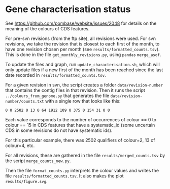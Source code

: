 # Gene characterisation status

See https://github.com/pombase/website/issues/2048 for details on the meaning of the colours of CDS features.

For pre-svn revisions (from the ftp site), all revisions were used. For svn revisions, we take the revision that is closest to each first of the month, to have one revision chosen per month (see `results/formatted_counts.tsv`). This is done in the file `get_monthly_revisions.py`, using `pandas` `merge_asof`.

To update the files and graph, run `update_characterisation.sh`, which will only update files if a new first of the month has been reached since the last date recorded in `results/formatted_counts.tsv`.

For a given revision in svn, the script creates a folder `data/revision-number` that contains the contig files
in that revision. Then it runs the script `../colours_from_genome.py` that generates the file `data/revision-number/counts.txt`
with a single row that looks like this:

```
0 0 2502 0 13 0 64 1912 109 0 375 0 154 31 0 0
```

Each value corresponds to the number of occurrences of colour == 0 to colour == 15 in CDS features
that have a systematic_id (some uncertain CDS in some revisions do not have systematic ids).

For this particular example, there was 2502 qualifiers of colour=2, 13 of colour=4, etc.

For all revisions, these are gathered in the file `results/merged_counts.tsv` by the script `merge_counts_new.py`.

Then the file `format_counts.py` interprets the colour values and writes the file `results/formatted_counts.tsv`. It also makes the plot `results/figure.svg`.

